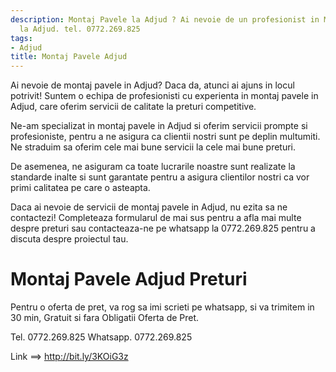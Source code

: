 ```yaml
---
description: Montaj Pavele la Adjud ? Ai nevoie de un profesionist in Montaj Pavele
  la Adjud. tel. 0772.269.825
tags:
- Adjud
title: Montaj Pavele Adjud
---
```



Ai nevoie de montaj pavele in Adjud? Daca da, atunci ai ajuns in locul potrivit! Suntem o echipa de profesionisti cu experienta in montaj pavele in Adjud, care oferim servicii de calitate la preturi competitive. 

Ne-am specializat in montaj pavele in Adjud si oferim servicii prompte si profesioniste, pentru a ne asigura ca clientii nostri sunt pe deplin multumiti. Ne straduim sa oferim cele mai bune servicii la cele mai bune preturi. 

De asemenea, ne asiguram ca toate lucrarile noastre sunt realizate la standarde inalte si sunt garantate pentru a asigura clientilor nostri ca vor primi calitatea pe care o asteapta. 

Daca ai nevoie de servicii de montaj pavele in Adjud, nu ezita sa ne contactezi! Completeaza formularul de mai sus pentru a afla mai multe despre preturi sau contacteaza-ne pe whatsapp la 0772.269.825 pentru a discuta despre proiectul tau.

# Montaj Pavele Adjud Preturi
Pentru o oferta de pret, va rog sa imi scrieti pe whatsapp, si va trimitem in 30 min, Gratuit si fara Obligatii Oferta de Pret.

Tel. 0772.269.825
Whatsapp. 0772.269.825

Link ==> http://bit.ly/3KOiG3z